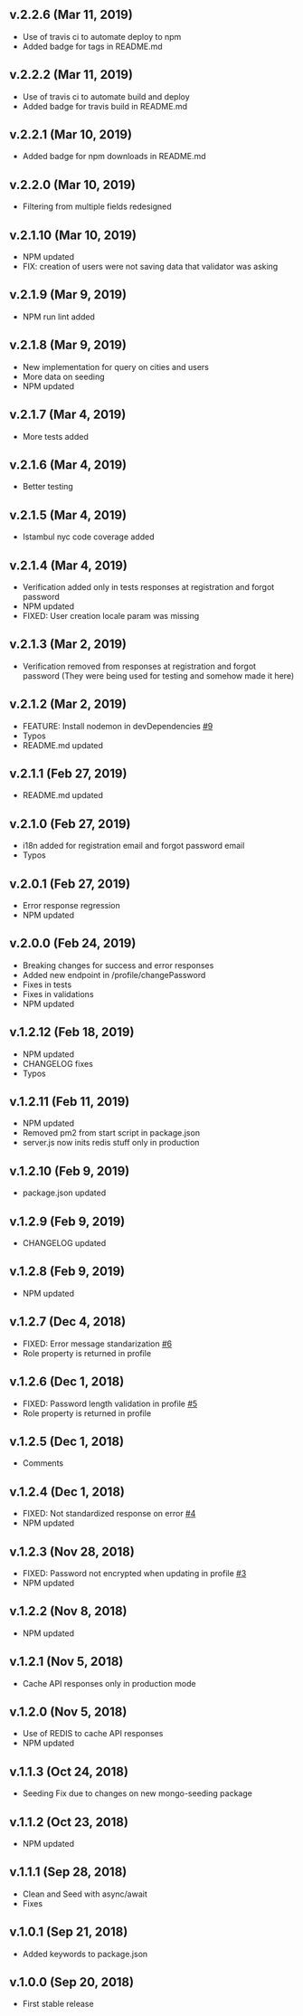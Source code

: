 ## v.2.2.6 (Mar 11, 2019)

- Use of travis ci to automate deploy to npm
- Added badge for tags in README.md

## v.2.2.2 (Mar 11, 2019)

- Use of travis ci to automate build and deploy
- Added badge for travis build in README.md

## v.2.2.1 (Mar 10, 2019)

- Added badge for npm downloads in README.md

## v.2.2.0 (Mar 10, 2019)

- Filtering from multiple fields redesigned

## v.2.1.10 (Mar 10, 2019)

- NPM updated
- FIX: creation of users were not saving data that validator was asking

## v.2.1.9 (Mar 9, 2019)

- NPM run lint added

## v.2.1.8 (Mar 9, 2019)

- New implementation for query on cities and users
- More data on seeding
- NPM updated

## v.2.1.7 (Mar 4, 2019)

- More tests added

## v.2.1.6 (Mar 4, 2019)

- Better testing

## v.2.1.5 (Mar 4, 2019)

- Istambul nyc code coverage added

## v.2.1.4 (Mar 4, 2019)

- Verification added only in tests responses at registration and forgot password
- NPM updated
- FIXED: User creation locale param was missing

## v.2.1.3 (Mar 2, 2019)

- Verification removed from responses at registration and forgot password (They were being used for testing and somehow made it here)

## v.2.1.2 (Mar 2, 2019)

- FEATURE: Install nodemon in devDependencies [\#9](https://github.com/davellanedam/node-express-mongodb-jwt-rest-api-skeleton/issues/9)
- Typos
- README.md updated

## v.2.1.1 (Feb 27, 2019)

- README.md updated

## v.2.1.0 (Feb 27, 2019)

- i18n added for registration email and forgot password email
- Typos

## v.2.0.1 (Feb 27, 2019)

- Error response regression
- NPM updated

## v.2.0.0 (Feb 24, 2019)

- Breaking changes for success and error responses
- Added new endpoint in /profile/changePassword
- Fixes in tests
- Fixes in validations
- NPM updated

## v.1.2.12 (Feb 18, 2019)

- NPM updated
- CHANGELOG fixes
- Typos

## v.1.2.11 (Feb 11, 2019)

- NPM updated
- Removed pm2 from start script in package.json
- server.js now inits redis stuff only in production

## v.1.2.10 (Feb 9, 2019)

- package.json updated

## v.1.2.9 (Feb 9, 2019)

- CHANGELOG updated

## v.1.2.8 (Feb 9, 2019)

- NPM updated

## v.1.2.7 (Dec 4, 2018)

- FIXED: Error message standarization [\#6](https://github.com/davellanedam/node-express-mongodb-jwt-rest-api-skeleton/issues/6)
- Role property is returned in profile

## v.1.2.6 (Dec 1, 2018)

- FIXED: Password length validation in profile [\#5](https://github.com/davellanedam/node-express-mongodb-jwt-rest-api-skeleton/issues/5)
- Role property is returned in profile

## v.1.2.5 (Dec 1, 2018)

- Comments

## v.1.2.4 (Dec 1, 2018)

- FIXED: Not standardized response on error [\#4](https://github.com/davellanedam/node-express-mongodb-jwt-rest-api-skeleton/issues/4)
- NPM updated

## v.1.2.3 (Nov 28, 2018)

- FIXED: Password not encrypted when updating in profile [\#3](https://github.com/davellanedam/node-express-mongodb-jwt-rest-api-skeleton/issues/3)
- NPM updated

## v.1.2.2 (Nov 8, 2018)

- NPM updated

## v.1.2.1 (Nov 5, 2018)

- Cache API responses only in production mode

## v.1.2.0 (Nov 5, 2018)

- Use of REDIS to cache API responses
- NPM updated

## v.1.1.3 (Oct 24, 2018)

- Seeding Fix due to changes on new mongo-seeding package

## v.1.1.2 (Oct 23, 2018)

- NPM updated

## v.1.1.1 (Sep 28, 2018)

- Clean and Seed with async/await
- Fixes

## v.1.0.1 (Sep 21, 2018)

- Added keywords to package.json

## v.1.0.0 (Sep 20, 2018)

- First stable release

